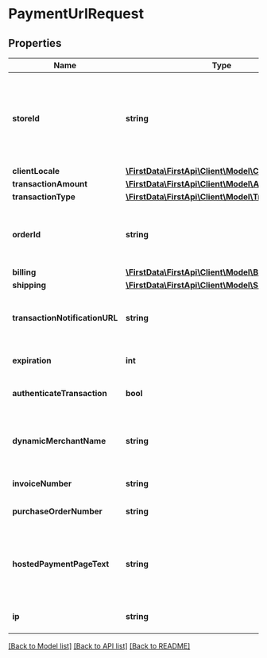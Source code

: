 # PaymentUrlRequest

## Properties
Name | Type | Description | Notes
------------ | ------------- | ------------- | -------------
**storeId** | **string** | An optional Outlet ID for clients that support multiple stores in the same developer app. | [optional] 
**clientLocale** | [**\FirstData\FirstApi\Client\Model\ClientLocale**](ClientLocale.md) |  | [optional] 
**transactionAmount** | [**\FirstData\FirstApi\Client\Model\Amount**](Amount.md) |  | 
**transactionType** | [**\FirstData\FirstApi\Client\Model\TransactionType**](TransactionType.md) |  | 
**orderId** | **string** | Client order ID if supplied by client, otherwise the order ID. | [optional] 
**billing** | [**\FirstData\FirstApi\Client\Model\Billing**](Billing.md) |  | [optional] 
**shipping** | [**\FirstData\FirstApi\Client\Model\Shipping**](Shipping.md) |  | [optional] 
**transactionNotificationURL** | **string** | URL for notifying merchant of payment result. | [optional] 
**expiration** | **int** | Time until payment URL expires. | [optional] 
**authenticateTransaction** | **bool** | If 3D secure should be applied. | [optional] 
**dynamicMerchantName** | **string** | Dynamic merchant name for the cardholder&#39;s statement. | [optional] 
**invoiceNumber** | **string** | Invoice number. | [optional] 
**purchaseOrderNumber** | **string** | Purchase order number. | [optional] 
**hostedPaymentPageText** | **string** | The text to be displayed to the payer on the hosted payment page. | [optional] 
**ip** | **string** | IPv4 or IPv6 network address. | [optional] 

[[Back to Model list]](../README.md#documentation-for-models) [[Back to API list]](../README.md#documentation-for-api-endpoints) [[Back to README]](../README.md)


